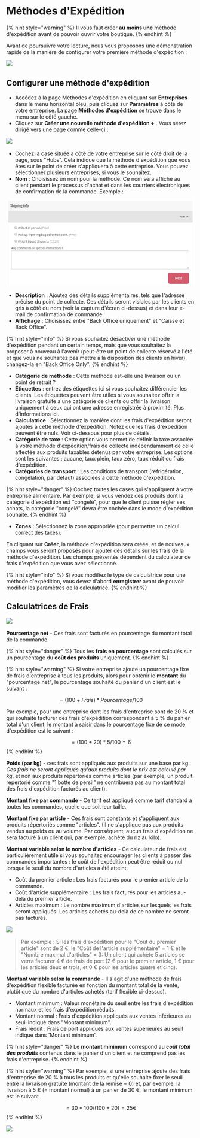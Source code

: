 # Méthodes d'Expédition

{% hint style="warning" %}
Il vous faut créer **au moins une** méthode d'expédition avant de pouvoir ouvrir votre boutique.
{% endhint %}

Avant de poursuivre votre lecture, nous vous proposons une démonstration rapide de la manière de configurer votre première méthode d'expédition :

![](../../.gitbook/assets/shippingmethod.gif)

## Configurer une méthode d'expédition

* Accédez à la page Méthodes d'expédition en cliquant sur **Entreprises** dans le menu horizontal bleu, puis cliquez sur **Paramètres** à côté de votre entreprise. La page **Méthodes d'expédition** se trouve dans le menu sur le côté gauche. 
* Cliquez sur **Créer une nouvelle méthode d'expédition +** . Vous serez dirigé vers une page comme celle-ci :

![](../../.gitbook/assets/shippingmethods.jpg)

* Cochez la case située à côté de votre entreprise sur le côté droit de la page, sous "Hubs". Cela indique que la méthode d'expédition que vous êtes sur le point de créer s'appliquera à cette entreprise. Vous pouvez sélectionner plusieurs entreprises, si vous le souhaitez. 
* **Nom** : Choisissez un nom pour la méthode. Ce nom sera affiché au client pendant le processus d'achat et dans les courriers électroniques de confirmation de la commande. Exemple :

![](../../.gitbook/assets/shippinginfo.jpg)

* **Description** : Ajoutez des détails supplémentaires, tels que l'adresse précise du point de collecte. Ces détails seront visibles par les clients en gris à côté du nom \(voir la capture d'écran ci-dessus\) et dans leur e-mail de confirmation de commande. 
* **Affichage** : Choisissez entre "Back Office uniquement" et "Caisse et Back Office".

{% hint style="info" %}
Si vous souhaitez désactiver une méthode d'expédition pendant un certain temps, mais que vous souhaitez la proposer à nouveau à l'avenir \(peut-être un point de collecte réservé à l'été et que vous ne souhaitez pas mettre à la disposition des clients en hiver\), changez-la en "Back Office Only".
{% endhint %}

* **Catégorie de méthode** : Cette méthode est-elle une livraison ou un point de retrait ? 
* **Étiquettes** : entrez des étiquettes ici si vous souhaitez différencier les clients. Les étiquettes peuvent être utiles si vous souhaitez offrir la livraison gratuite à une catégorie de clients ou offrir la livraison uniquement à ceux qui ont une adresse enregistrée à proximité. Plus d'informations ici. 
* **Calculatrice** : Sélectionnez la manière dont les frais d'expédition seront ajoutés à cette méthode d'expédition. Notez que les frais d'expédition peuvent être nuls. Voir ci-dessous pour plus de détails. 
* **Catégorie de taxe** : Cette option vous permet de définir la taxe associée à votre méthode d'expédition/frais de collecte indépendamment de celle affectée aux produits taxables détenus par votre entreprise. Les options sont les suivantes : aucune, taux plein, taux zéro, taux réduit ou frais d'expédition. 
* **Catégories de transport** : Les conditions de transport \(réfrigération, congélation, par défaut\) associées à cette méthode d'expédition.

{% hint style="danger" %}
Cochez toutes les cases qui s'appliquent à votre entreprise alimentaire. Par exemple, si vous vendez des produits dont la catégorie d'expédition est "congelé", pour que le client puisse régler ses achats, la catégorie "congelé" devra être cochée dans le mode d'expédition souhaité.
{% endhint %}

* **Zones** : Sélectionnez la zone appropriée \(pour permettre un calcul correct des taxes\).

En cliquant sur **Créer**, la méthode d'expédition sera créée, et de nouveaux champs vous seront proposés pour ajouter des détails sur les frais de la méthode d'expédition. Les champs présentés dépendent du calculateur de frais d'expédition que vous avez sélectionné.

{% hint style="info" %}
Si vous modifiez le type de calculatrice pour une méthode d'expédition, vous devez d'abord **enregistrer** avant de pouvoir modifier les paramètres de la calculatrice.
{% endhint %}

## Calculatrices de Frais

![](../../.gitbook/assets/shippingcalc.jpg)

**Pourcentage net** - Ces frais sont facturés en pourcentage du montant total de la commande.

{% hint style="danger" %}
Tous les **frais en pourcentage** sont calculés sur un pourcentage du **coût des produits** uniquement.
{% endhint %}

{% hint style="warning" %}
Si votre entreprise ajoute un pourcentage fixe de frais d'entreprise à tous les produits, alors pour obtenir le **montant** du "pourcentage net", le pourcentage souhaité du panier d'un client est le suivant : 

 $$= (100 + Frais)*Pourcentage/100$$ 

Par exemple, pour une entreprise dont les frais d'entreprise sont de 20 % et qui souhaite facturer des frais d'expédition correspondant à 5 % du panier total d'un client, le montant à saisir dans le pourcentage fixe de ce mode d'expédition est le suivant :

$$= (100 + 20) *5/100 = 6$$ 
{% endhint %}

**Poids \(par kg\)** - ces frais sont appliqués aux produits sur une base par kg. _Ces frais ne seront appliqués qu'aux produits dont le prix est calculé par kg_, et non aux produits répertoriés comme articles \(par exemple, un produit répertorié comme "1 botte de persil" ne contribuera pas au montant total des frais d'expédition facturés au client\). 

**Montant fixe par commande** - Ce tarif est appliqué comme tarif standard à toutes les commandes, quelle que soit leur taille. 

**Montant fixe par article** - Ces frais sont constants et s'appliquent aux produits répertoriés comme "articles". \(Il ne s'applique pas aux produits vendus au poids ou au volume. Par conséquent, aucun frais d'expédition ne sera facturé à un client qui, par exemple, achète du riz au kilo\). 

**Montant variable selon le nombre d'articles** - Ce calculateur de frais est particulièrement utile si vous souhaitez encourager les clients à passer des commandes importantes : le coût de l'expédition peut être réduit ou nul lorsque le seuil du nombre d'articles a été atteint.

* Coût du premier article : Les frais facturés pour le premier article de la commande. 
* Coût d'article supplémentaire : Les frais facturés pour les articles au-delà du premier article. 
* Articles maximum : Le nombre maximum d'articles sur lesquels les frais seront appliqués. Les articles achetés au-delà de ce nombre ne seront pas facturés.

![](../../.gitbook/assets/shippingfeeflex.jpg)

> Par exemple : Si les frais d'expédition pour le "Coût du premier article" sont de 2 €, le "Coût de l'article supplémentaire" = 1 € et le "Nombre maximal d'articles" = 3: Un client qui achète 5 articles se verra facturer 4 € de frais de port \(2 € pour le premier article, 1 € pour les articles deux et trois, et 0 € pour les articles quatre et cinq\).

**Montant variable selon la commande** - Il s'agit d'une méthode de frais d'expédition flexible facturée en fonction du montant total de la vente, plutôt que du nombre d'articles achetés \(tarif flexible ci-dessus\).

* Montant minimum : Valeur monétaire du seuil entre les frais d'expédition normaux et les frais d'expédition réduits. 
* Montant normal : Frais d'expédition appliqués aux ventes inférieures au seuil indiqué dans "Montant minimum". 
* Frais réduit : Frais de port appliqués aux ventes supérieures au seuil indiqué dans 'Montant minimum'.

{% hint style="danger" %}
Le **montant minimum** correspond au _**coût total des produits**_ contenus dans le panier d'un client et ne comprend pas les frais d'entreprise.
{% endhint %}

{% hint style="warning" %}
Par exemple, si une entreprise ajoute des frais d'entreprise de 20 % à tous les produits et qu'elle souhaite fixer le seuil entre la livraison gratuite \(montant de la remise = 0\) et, par exemple, la livraison à 5 € \(= montant normal\) à un panier de 30 €, le montant minimum est le suivant

$$= 30 * 100 /(100+20) = 25 €$$ 
{% endhint %}

![](../../.gitbook/assets/shippingfeepc.jpg)

